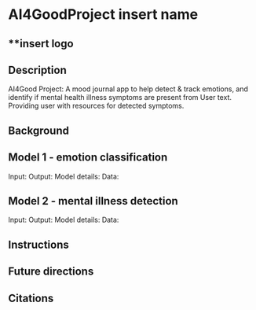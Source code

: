 # AI4GoodProject **insert name**

## **insert logo 

##
## Description
AI4Good Project: A mood journal app to help detect & track emotions, and identify if mental health illness symptoms are present from User text. Providing user with resources for detected symptoms.


## Background



## Model 1 - emotion classification

Input:
Output:
Model details:
Data:




## Model 2 - mental illness detection

Input:
Output:
Model details:
Data:




## Instructions



## Future directions





## Citations

